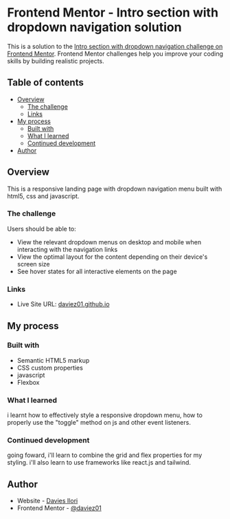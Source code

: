 # Frontend Mentor - Intro section with dropdown navigation solution

This is a solution to the [Intro section with dropdown navigation challenge on Frontend Mentor](https://www.frontendmentor.io/challenges/intro-section-with-dropdown-navigation-ryaPetHE5). Frontend Mentor challenges help you improve your coding skills by building realistic projects. 

## Table of contents

- [Overview](#overview)
  - [The challenge](#the-challenge)
  - [Links](#links)
- [My process](#my-process)
  - [Built with](#built-with)
  - [What I learned](#what-i-learned)
  - [Continued development](#continued-development)
- [Author](#author)


## Overview
This is a responsive landing page with dropdown navigation menu built with html5, css and javascript.

### The challenge

Users should be able to:

- View the relevant dropdown menus on desktop and mobile when interacting with the navigation links
- View the optimal layout for the content depending on their device's screen size
- See hover states for all interactive elements on the page


### Links

- Live Site URL: [daviez01.github.io](https://daviez01.github.io/Intro-section-with-drop-down-navigation-menu/)

## My process

### Built with

- Semantic HTML5 markup
- CSS custom properties
- javascript
- Flexbox

### What I learned

i learnt how to effectively style a responsive dropdown menu, how to properly use the "toggle" method on js and other event listeners.

### Continued development

going foward, i'll learn to combine the grid and flex properties for my styling. i'll also learn to use frameworks like react.js and tailwind.

## Author

- Website - [Davies Ilori](https://www.linkedin.com/in/davies-ilori-13954b18a)
- Frontend Mentor - [@daviez01](https://www.frontendmentor.io/profile/daviez01)